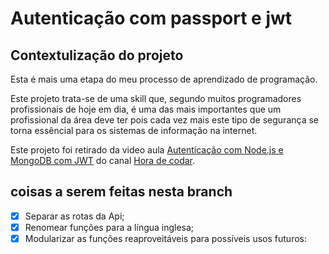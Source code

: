 # Autenticação com passport e jwt
## Contextulização do projeto
Esta é mais uma etapa do meu processo de aprendizado de programação.

Este projeto trata-se de uma skill que, segundo muitos programadores profissionais de hoje em dia, é uma das mais importantes que um profissional da área deve ter pois cada vez mais este tipo de segurança se torna essêncial para os sistemas de informação na internet.

Este projeto foi retirado da video aula [Autenticação com Node.js e MongoDB com JWT](https://youtu.be/qEBoZ8lJR3k) do canal [Hora de codar](https://www.youtube.com/c/MatheusBattisti).
## coisas a serem feitas nesta branch

- [x] Separar as rotas da Api;
- [x] Renomear funções para a língua inglesa;
- [x] Modularizar as funções reaproveitáveis para possíveis usos futuros: